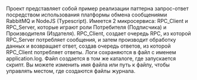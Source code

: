 Проект представляет собой пример реализации паттерна запрос-ответ посредством использования платформы обмена сообщениями RabbitMQ и NodeJS (Typescript).
Имеется 2 микросервиса: RPC_Client и RPC_Server, которые играют роли Потребителя (Подписчика) и Производителя (Издателя).
RPC_Client, создает очередь RPC, из которой RPC_Server потребляет сообщения, и затем производит обработку данных и возвращает ответ, создав очередь ответов, из которой RPC_Client потребляет ответы.
Логи сохраняются в файл с именем application.log. Файл создается в том же каталоге, где запускается скрипт. Вы можете изменить имя файла или путь к файлу, чтобы управлять местом, где создаются файлы журнала.
